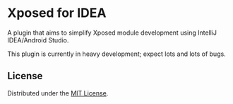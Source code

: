 # Xposed for IDEA

A plugin that aims to simplify Xposed module development using IntelliJ IDEA/Android Studio.

This plugin is currently in heavy development; expect lots and lots of bugs.

## License

Distributed under the [MIT License](http://opensource.org/licenses/MIT).

